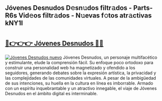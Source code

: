 ## Jóvenes Desnudos D𝚎sn𝚞dos filtr𝚊dos - Parts-R6s Vid𝚎os filtr𝚊dos - N𝚞evas f𝚘tos atr𝚊ctivas kNY1I

# <h2><a href="http://mbagry3.tromn.icu/?c=J%c3%b3venes+Desnudos">🔗👉👉👉 Jóvenes Desnudos 🔗🔗</a></h2>

[![Jóvenes Desnudos nuevo](https://i.imgur.com/pEAQMta.gif)](http://mbagry3.tromn.icu/?c=J%c3%b3venes+Desnudos)
Jóvenes Desnudos, un personaje multifacético y estimulante, elude la comprensión fácil. Su enfoque poco ortodoxo para construir una personalidad web ha magnetizado y ofendido a los seguidores, generando debates sobre la expresión artística, la privacidad y las complejidades de las comunidades virtuales. A pesar de la ambigüedad de sus intenciones, su huella en la cultura en línea es imborrable. Armado con un espíritu inquebrantable y un atractivo innegable, el viaje de Jóvenes Desnudos en el ámbito digital es interminable.
